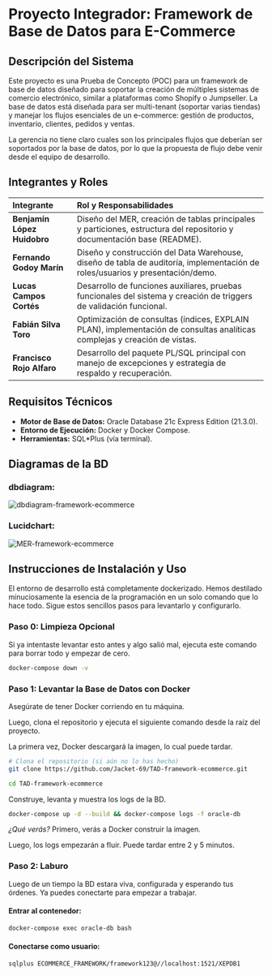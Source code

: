 # Proyecto Integrador: Framework de Base de Datos para E-Commerce

## Descripción del Sistema

Este proyecto es una Prueba de Concepto (POC) para un framework de base de datos diseñado para soportar la creación de múltiples sistemas de comercio electrónico, similar a plataformas como Shopify o Jumpseller.
La base de datos está diseñada para ser multi-tenant (soportar varias tiendas) y manejar los flujos esenciales de un e-commerce: gestión de productos, inventario, clientes, pedidos y ventas.

La gerencia no tiene claro cuales son los principales flujos que deberían ser soportados por la base de datos, por lo que la propuesta de flujo debe venir desde el equipo de desarrollo.

## Integrantes y Roles

| Integrante | Rol y Responsabilidades |
| :--- | :--- |
| **Benjamín López Huidobro** | Diseño del MER, creación de tablas principales y particiones, estructura del repositorio y documentación base (README). |
| **Fernando Godoy Marín** | Diseño y construcción del Data Warehouse, diseño de tabla de auditoría, implementación de roles/usuarios y presentación/demo. |
| **Lucas Campos Cortés** | Desarrollo de funciones auxiliares, pruebas funcionales del sistema y creación de triggers de validación funcional. |
| **Fabián Silva Toro** | Optimización de consultas (índices, EXPLAIN PLAN), implementación de consultas analíticas complejas y creación de vistas. |
| **Francisco Rojo Alfaro** | Desarrollo del paquete PL/SQL principal con manejo de excepciones y estrategia de respaldo y recuperación. |

## Requisitos Técnicos

* **Motor de Base de Datos:** Oracle Database 21c Express Edition (21.3.0).
* **Entorno de Ejecución:** Docker y Docker Compose.
* **Herramientas:** SQL*Plus (vía terminal).

## Diagramas de la BD
### dbdiagram:
![dbdiagram-framework-ecommerce](https://github.com/user-attachments/assets/51a7d19c-6467-4498-8b7c-9a987d36bd3a)

### Lucidchart:
![MER-framework-ecommerce](https://github.com/user-attachments/assets/52ee832d-17d5-48f5-9120-66c9a5cf02ac)

## Instrucciones de Instalación y Uso

El entorno de desarrollo está completamente dockerizado. 
Hemos destilado minuciosamente la esencia de la programación en un solo comando que lo hace todo.
Sigue estos sencillos pasos para levantarlo y configurarlo.

### Paso 0: Limpieza Opcional

Si ya intentaste levantar esto antes y algo salió mal, ejecuta este comando para borrar todo y empezar de cero.
```bash
docker-compose down -v
```
### Paso 1: Levantar la Base de Datos con Docker

Asegúrate de tener Docker corriendo en tu máquina. 

Luego, clona el repositorio y ejecuta el siguiente comando desde la raíz del proyecto.

La primera vez, Docker descargará la imagen, lo cual puede tardar.

```bash
# Clona el repositorio (si aún no lo has hecho)
git clone https://github.com/Jacket-69/TAD-framework-ecommerce.git

cd TAD-framework-ecommerce
```
Construye, levanta y muestra los logs de la BD.
```bash
docker-compose up -d --build && docker-compose logs -f oracle-db
```
*¿Qué verás?* Primero, verás a Docker construir la imagen.

Luego, los logs empezarán a fluir. Puede tardar entre 2 y 5 minutos.

### Paso 2: Laburo
Luego de un tiempo la BD estara viva, configurada y esperando tus órdenes.
Ya puedes conectarte para empezar a trabajar.
#### Entrar al contenedor:
```bash
docker-compose exec oracle-db bash
```
#### Conectarse como usuario:
```bash
sqlplus ECOMMERCE_FRAMEWORK/framework123@//localhost:1521/XEPDB1
```







